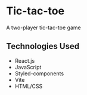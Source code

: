 # Tic-tac-toe

A two-player tic-tac-toe game

## Technologies Used
- React.js
- JavaScript
- Styled-components
- Vite
- HTML/CSS
